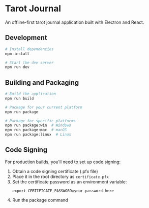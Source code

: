 # Tarot Journal

An offline-first tarot journal application built with Electron and React.

## Development

```bash
# Install dependencies
npm install

# Start the dev server
npm run dev
```

## Building and Packaging

```bash
# Build the application
npm run build

# Package for your current platform
npm run package

# Package for specific platforms
npm run package:win  # Windows
npm run package:mac  # macOS
npm run package:linux  # Linux
```

## Code Signing

For production builds, you'll need to set up code signing:

1. Obtain a code signing certificate (.pfx file)
2. Place it in the root directory as `certificate.pfx`
3. Set the certificate password as an environment variable:
   ```
   export CERTIFICATE_PASSWORD=your-password-here
   ```
4. Run the package command
